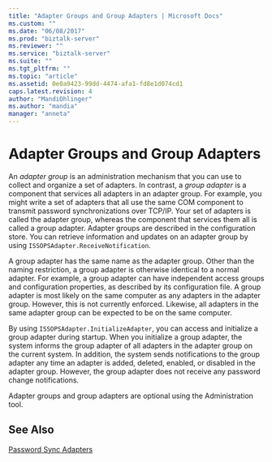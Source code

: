 ```yaml
---
title: "Adapter Groups and Group Adapters | Microsoft Docs"
ms.custom: ""
ms.date: "06/08/2017"
ms.prod: "biztalk-server"
ms.reviewer: ""
ms.service: "biztalk-server"
ms.suite: ""
ms.tgt_pltfrm: ""
ms.topic: "article"
ms.assetid: 0e0a9423-99dd-4474-afa1-fd8e1d074cd1
caps.latest.revision: 4
author: "MandiOhlinger"
ms.author: "mandia"
manager: "anneta"
---
```

# Adapter Groups and Group Adapters
An *adapter group* is an administration mechanism that you can use to collect and organize a set of adapters. In contrast, a *group adapter* is a component that services all adapters in an adapter group. For example, you might write a set of adapters that all use the same COM component to transmit password synchronizations over TCP/IP. Your set of adapters is called the adapter group, whereas the component that services them all is called a group adapter. Adapter groups are described in the configuration store. You can retrieve information and updates on an adapter group by using `ISSOPSAdapter.ReceiveNotification`.  
  
 A group adapter has the same name as the adapter group. Other than the naming restriction, a group adapter is otherwise identical to a normal adapter. For example, a group adapter can have independent access groups and configuration properties, as described by its configuration file. A group adapter is most likely on the same computer as any adapters in the adapter group. However, this is not currently enforced. Likewise, all adapters in the same adapter group can be expected to be on the same computer.  
  
 By using `ISSOPSAdapter.InitializeAdapter`, you can access and initialize a group adapter during startup. When you initialize a group adapter, the system informs the group adapter of all adapters in the adapter group on the current system. In addition, the system sends notifications to the group adapter any time an adapter is added, deleted, enabled, or disabled in the adapter group. However, the group adapter does not receive any password change notifications.  
  
 Adapter groups and group adapters are optional using the Administration tool.  
  
## See Also  
 [Password Sync Adapters](../core/password-sync-adapters.md)